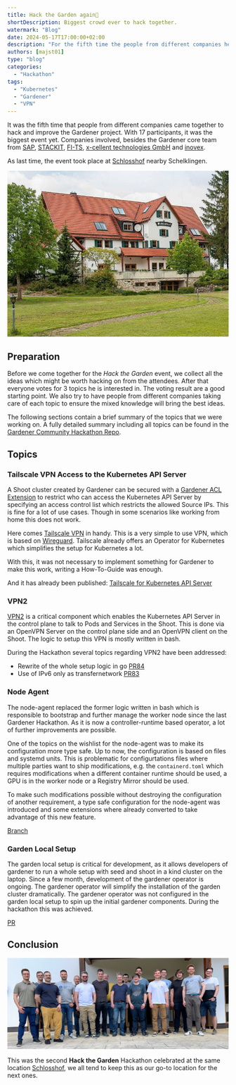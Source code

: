 ```yaml
---
title: Hack the Garden again🔨
shortDescription: Biggest crowd ever to hack together.
watermark: "Blog"
date: 2024-05-17T17:00:00+02:00
description: "For the fifth time the people from different companies held the Gardener Hackathon to hack together"
authors: [majst01]
type: "blog"
categories:
  - "Hackathon"
tags:
  - "Kubernetes"
  - "Gardener"
  - "VPN"
---
```


It was the fifth time that people from different companies came together to hack and improve the Gardener project.
With 17 participants, it was the biggest event yet.
Companies involved, besides the Gardener core team from [SAP](https://sap.com), [STACKIT](https://stackit.de), [FI-TS](https://f-i-ts.de), [x-cellent technologies GmbH](https://www.x-cellent.com) and [inovex](https://www.inovex.de/).

<!-- truncate -->

As last time, the event took place at [Schlosshof](https://schlosshof-info.de) nearby Schelklingen.

![](schlosshof.jpg)

## Preparation

Before we come together for the _Hack the Garden_ event, we collect all the ideas which might be worth hacking on from the attendees. After that everyone votes for 3 topics he is interested in. The voting result are a good starting point. We also try to have people from different companies taking care of each topic to ensure the mixed knowledge will bring the best ideas.

The following sections contain a brief summary of the topics that we were working on. A fully detailed summary including all topics can be found in the [Gardener Community Hackathon Repo](https://github.com/gardener-community/hackathon/tree/main/2024-05_Schelklingen).

## Topics

### Tailscale VPN Access to the Kubernetes API Server

A Shoot cluster created by Gardener can be secured with a [Gardener ACL Extension](https://github.com/stackitcloud/gardener-extension-acl) to restrict who can access the Kubernetes API Server by specifying an access control list which restricts the allowed Source IPs. This is fine for a lot of use cases. Though in some scenarios like working from home this does not work.

Here comes [Tailscale VPN](https://tailscale.com) in handy. This is a very simple to use VPN, which is based on [Wireguard](https://wireguard.com). Tailscale already offers an Operator for Kubernetes which simplifies the setup for Kubernetes a lot.

With this, it was not necessary to implement something for Gardener to make this work, writing a How-To-Guide was enough.

And it has already been published: [Tailscale for Kubernetes API Server](https://gardener.cloud/docs/guides/administer-shoots/tailscale/)

### VPN2

[VPN2](https://github.com/gardener/vpn2) is a critical component which enables the Kubernetes API Server in the control plane to talk to Pods and Services in the Shoot. This is done via an OpenVPN Server on the control plane side and an OpenVPN client on the Shoot. The logic to setup this VPN is mostly written in bash.

During the Hackathon several topics regarding VPN2 have been addressed:

- Rewrite of the whole setup logic in go [PR84](https://github.com/gardener/vpn2/pull/84)
- Use of IPv6 only as transfernetwork [PR83](https://github.com/gardener/vpn2/pull/83)

### Node Agent

The node-agent replaced the former logic written in bash which is responsible to bootstrap and further manage the worker node since the last Gardener Hackathon.
As it is now a controller-runtime based operator, a lot of further improvements are possible.

One of the topics on the wishlist for the node-agent was to make its configuration more type safe. Up to now, the configuration is based on files and systemd units. This is problematic for configurtations files where multiple parties want to ship modifications, e.g. the `containerd.toml` which requires modifications when a different container runtime should be used, a GPU is in the worker node or a Registry Mirror should be used.

To make such modifications possible without destroying the configuration of another requirement, a type safe configuration for the node-agent was introduced and some extensions where already converted to take advantage of this new feature.

[Branch](https://github.com/metal-stack/gardener/tree/enh.osc-api)

### Garden Local Setup

The garden local setup is critical for development, as it allows developers of gardener to run a whole setup with seed and shoot in a kind cluster on the laptop.
Since a few month, development of the gardener operator is ongoing. The gardener operator will simplify the installation of the garden cluster dramatically.
The gardener operator was not configured in the garden local setup to spin up the initial gardener components. During the hackathon this was achieved.

[PR](https://github.com/gardener/gardener/pull/9763)

## Conclusion

![](attendees.jpg)

This was the second **Hack the Garden** Hackathon celebrated at the same location [Schlosshof](https://schlosshof-info.de), we all tend to keep this as our go-to location for the next ones.
